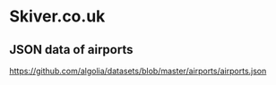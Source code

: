 # Skiver.co.uk

## JSON data of airports
https://github.com/algolia/datasets/blob/master/airports/airports.json